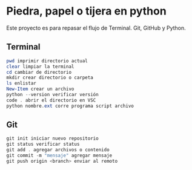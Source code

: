# Piedra, papel o tijera en python

Este proyecto es para repasar el flujo de Terminal. Git, GitHub y Python.

## Terminal

```powershell 
pwd imprimir directorio actual
clear limpiar la terminal
cd cambiar de directorio
mkdir crear directorio o carpeta
ls enlistar 
New-Item crear un archivo
python --version verificar versión
code . abrir el directorio en VSC
python nombre.ext corre programa script archivo

```

## Git

```powershell
git init iniciar nuevo repositorio
git status verificar status
git add . agregar archivos o contenido
git commit -m "mensaje" agregar mensaje
git push origin <branch> enviar al remoto

```




